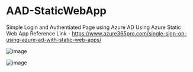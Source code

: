 # AAD-StaticWebApp
Simple Login and Authentiated Page using Azure AD Using Azure Static Web App
Reference Link - 
https://www.azure365pro.com/single-sign-on-using-azure-ad-with-static-web-apps/

![image](https://user-images.githubusercontent.com/115176309/208047098-a9495873-0525-4aa4-9d8b-2285d85304d0.png)

![image](https://user-images.githubusercontent.com/115176309/208047163-f23c33d6-e9e7-410e-b6b6-e40da217982d.png)
